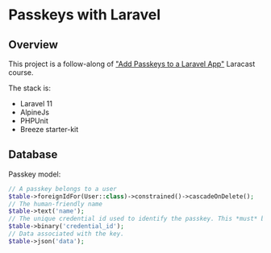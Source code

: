 # Passkeys with Laravel <!-- omit in toc -->

## Overview

This project is a follow-along of ["Add Passkeys to a Laravel App"](https://laracasts.com/series/add-passkeys-to-a-laravel-app/episodes/1) Laracast course.

The stack is:

- Laravel 11
- AlpineJs
- PHPUnit
- Breeze starter-kit

## Database

Passkey model:

```php
// A passkey belongs to a user
$table->foreignIdFor(User::class)->constrained()->cascadeOnDelete();
// The human-friendly name
$table->text('name');
// The unique credential id used to identify the passkey. This *must* be a binary type.
$table->binary('credential_id');
// Data associated with the key.
$table->json('data');
```

